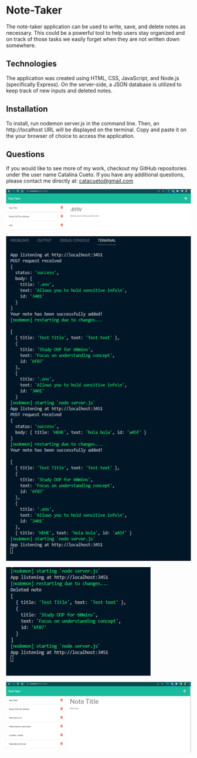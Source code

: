 # Note-Taker

The note-taker application can be used to write, save, and delete notes as necessary. This could be a powerful tool to help users stay organized and on track of those tasks we easily forget when they are not written down somewhere.

## Technologies

The application was created using HTML, CSS, JavaScript, and Node.js (specifically Express). On the server-side, a JSON database is utilized to keep track of new inputs and deleted notes.

## Installation

To install, run nodemon server.js in the command line. Then, an http://localhost URL will be displayed on the terminal. Copy and paste it on the your browser of choice to access the application.

## Questions

If you would like to see more of my work, checkout my GitHub repositories under the user name Catalina Cueto.
If you have any additional questions, please contact me directly at: catacueto@gmail.com

![alt text](./public/assets/imgs/screenshot-1.PNG)

![alt text](./public/assets/imgs/screenshot-terminal.PNG)

![alt text](./public/assets/imgs/screenshot-deleteFunction.PNG)

![alt text](./public/assets/imgs/screenshot-manynotes.PNG)
